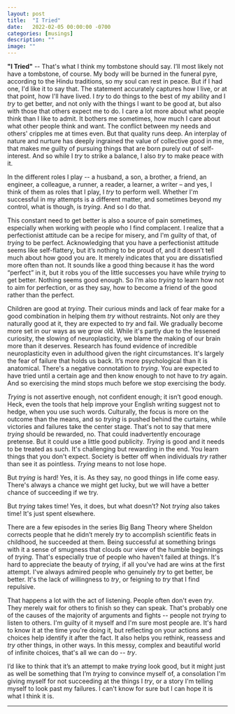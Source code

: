 ```yaml
---
layout: post
title:  "I Tried"
date:   2022-02-05 00:00:00 -0700
categories: [musings]
description: ""
image: ""
---
```

**"I Tried"** -- That's what I think my tombstone should say. I’ll most likely not have a tombstone, of course. My body will be burned in the funeral pyre, according to the Hindu traditions, so my soul can rest in peace. But if I had one, I'd like it to say that. The statement accurately captures how I live, or at that point, how I'll have lived. I *try* to do things to the best of my ability and I *try* to get better, and not only with the things I want to be good at, but also with those that others expect me to do. I care a lot more about what people think than I like to admit. It bothers me sometimes, how much I care about what other people think and want. The conflict between my needs and others' cripples me at times even. But that quality runs deep. An interplay of nature and nurture has deeply ingrained the value of collective good in me, that makes me guilty of pursuing things that are born purely out of self-interest. And so while I *try* to strike a balance, I also *try* to make peace with it. 

In the different roles I play -- a husband, a son, a brother, a friend, an engineer, a colleague, a runner, a reader, a learner, a writer – and yes, I think of them as roles that I play, I *try* to perform well. Whether I'm successful in my attempts is a different matter, and sometimes beyond my control, what is though, is *trying*. And so I do that. 

This constant need to get better is also a source of pain sometimes, especially when working with people who I find complacent. I realize that a perfectionist attitude can be a recipe for misery, and I'm guilty of that, of *trying* to be perfect. Acknowledging that you have a perfectionist attitude seems like self-flattery, but it’s nothing to be proud of, and it doesn’t tell much about how good you are. It merely indicates that you are dissatisfied more often than not. It sounds like a good thing because it has the word “perfect” in it, but it robs you of the little successes you have while *trying* to get better. Nothing seems good enough. So I’m also *trying* to learn how not to aim for perfection, or as they say, how to become a friend of the good rather than the perfect.

Children are good at *trying*. Their curious minds and lack of fear make for a good combination in helping them *try* without restraints. Not only are they naturally good at it, they are expected to *try* and fail. We gradually become more set in our ways as we grow old. While it's partly due to the lessened curiosity, the slowing of neuroplasticity, we blame the making of our brain more than it deserves. Research has found evidence of incredible neuroplasticity even in adulthood given the right circumstances. It's largely the fear of failure that holds us back. It’s more psychological than it is anatomical. There's a negative connotation to *trying*. You are expected to have tried until a certain age and then know enough to not have to *try* again. And so exercising the mind stops much before we stop exercising the body.

*Trying* is not assertive enough, not confident enough; it isn’t good enough. Heck, even the tools that help improve your English writing suggest not to hedge, when you use such words. Culturally, the focus is more on the outcome than the means, and so *trying* is pushed behind the curtains, while victories and failures take the center stage. That's not to say that mere *trying* should be rewarded, no. That could inadvertently encourage pretense. But it could use a little good publicity. *Trying* is good and it needs to be treated as such. It's challenging but rewarding in the end. You learn things that you don't expect. Society is better off when individuals *try* rather than see it as pointless. *Trying* means to not lose hope.

But *trying* is hard! Yes, it is. As they say, no good things in life come easy. There's always a chance we might get lucky, but we will have a better chance of succeeding if we try.

But *trying* takes time! Yes, it does, but what doesn’t? Not *trying* also takes time! It's just spent elsewhere.

There are a few episodes in the series Big Bang Theory where Sheldon corrects people that he didn’t merely *try* to accomplish scientific feats in childhood, he succeeded at them. Being successful at something brings with it a sense of smugness that clouds our view of the humble beginnings of *trying*. That's especially true of people who haven't failed at things. It's hard to appreciate the beauty of *trying*, if all you've had are wins at the first attempt. I've always admired people who genuinely *try* to get better, be better. It's the lack of willingness to *try*, or feigning to *try* that I find repulsive.

That happens a lot with the act of listening. People often don't even *try*. They merely wait for others to finish so they can speak. That's probably one of the causes of the majority of arguments and fights -- people not *trying* to listen to others. I'm guilty of it myself and I'm sure most people are. It's hard to know it at the time you're doing it, but reflecting on your actions and choices help identify it after the fact. It also helps you rethink, reassess and *try* other things, in other ways. In this messy, complex and beautiful world of infinite choices, that's all we can do -- *try*.

I’d like to think that it’s an attempt to make *trying* look good, but it might just as well be something that I’m *trying* to convince myself of, a consolation I'm giving myself for not succeeding at the things I *try*, or a story I'm telling myself to look past my failures. I can't know for sure but I can hope it is what I think it is.

*****
